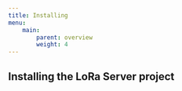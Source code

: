 ```yaml
---
title: Installing
menu:
    main:
        parent: overview
        weight: 4
---
```


## Installing the LoRa Server project